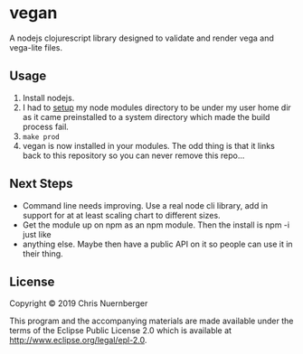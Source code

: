 # vegan

A nodejs clojurescript library designed to validate and render vega and vega-lite
files.

## Usage

1.  Install nodejs.
2.  I had to [setup](http://npm.github.io/installation-setup-docs/installing/a-note-on-permissions.html) 
	my node modules directory to be under my user home dir as it came preinstalled to 
	a system directory which made the build process fail.
3.  `make prod`
4.  vegan is now installed in your modules.  The odd thing is that it links back
    to this repository so you can never remove this repo...


## Next Steps

* Command line needs improving.  Use a real node cli library, add in support for at
at least scaling chart to different sizes.
* Get the module up on npm as an npm module.  Then the install is npm -i just like
* anything else.  Maybe then have a public API on it so people can use it in their
  thing.


## License

Copyright © 2019 Chris Nuernberger

This program and the accompanying materials are made available under the
terms of the Eclipse Public License 2.0 which is available at
http://www.eclipse.org/legal/epl-2.0.
